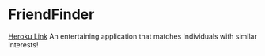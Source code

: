 # FriendFinder
[Heroku Link](https://git.heroku.com/lit-beach-26020.git)
An entertaining application that matches individuals with similar interests!


